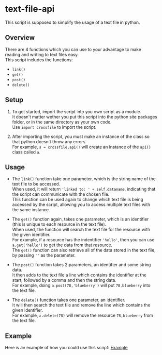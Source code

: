 # text-file-api
This script is supposed to simplify the usage of a text file in python.  

## Overview
There are 4 functions which you can use to your advantage to make reading and writing to text files easy.  
This script includes the functions:
- `link()`
- `get()`
- `post()`
- `delete()`

## Setup  
1. To get started, import the script into you own script as a module.  
It doesn't matter wether you put this script into the python site packages folder, or in the same directory as your own code.  
Use `import crossfile` to import the script.

2. After importing the script, you must make an instance of the class so that python doesn't throw any errors.  
For example, `a = crossfile.api()` will create an instance of the `api()` class called `a`.

## Usage
- The `link()` function take one parameter, which is the string name of the text file to be accessed.  
When used, it will return `'linked to: ' + self.dataname`, indicating that the script can communicate with the chosen file.  
This function can be used again to change which text file is being accessed by the script, allowing you to access multiple text files with the same instance.

- The `get()` function again, takes one parameter, which is an identifier (this is unique to each resource in the text file).  
When used, the function will search the text file for the resource with the given identifier.  
For example, if a resource has the indentifier `'hello'`, then you can use `a.get('hello')` to get the data from that resource.  
The `get()` function can also retrieve all of the data stored in the text file, by passing `''` as the parameter.

- The `post()` function takes 2 parameters, an identifier and some string data.  
It then adds to the text file a line which contains the identifier at the start, followed by a comma and then the string data.  
For example, doing `a.post(78,'blueberry')` will put `78,blueberry` into the text file.

- The `delete()` function takes one parameter, an identifier.  
It will then search the text file and remove the line which contains the given identifier.  
For example, `a.delete(78)` will remove the resource `78,blueberry` from the text file.

## Example
Here is an example of how you could use this script: [Example](example.py)
